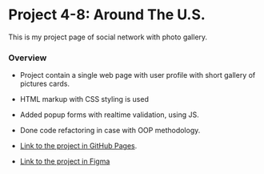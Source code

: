 # Project 4-8: Around The U.S.
This is my project page of social network with photo gallery.

### Overview

* Project contain a single web page with user profile with short gallery of pictures cards. 
* HTML markup with CSS styling is used
* Added popup forms with realtime validation, using JS.
* Done code refactoring in case with OOP methodology.

* [Link to the project in GitHub Pages](https://eskel4ik.github.io/web_project_4/src/index.html). 

* [Link to the project in Figma](https://www.figma.com/file/SurN1jaeEQIhuZEDMhmWWf/Sprint-4-Around-The-U.S.-desktop-mobile?node-id=0%3A1)
